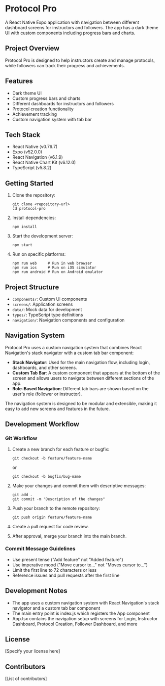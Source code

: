 # Protocol Pro

A React Native Expo application with navigation between different dashboard screens for instructors and followers. The app has a dark theme UI with custom components including progress bars and charts.

## Project Overview

Protocol Pro is designed to help instructors create and manage protocols, while followers can track their progress and achievements.

## Features

- Dark theme UI
- Custom progress bars and charts
- Different dashboards for instructors and followers
- Protocol creation functionality
- Achievement tracking
- Custom navigation system with tab bar

## Tech Stack

- React Native (v0.76.7)
- Expo (v52.0.0)
- React Navigation (v6.1.9)
- React Native Chart Kit (v6.12.0)
- TypeScript (v5.8.2)

## Getting Started

1. Clone the repository:
   ```
   git clone <repository-url>
   cd protocol-pro
   ```

2. Install dependencies:
   ```
   npm install
   ```

3. Start the development server:
   ```
   npm start
   ```

4. Run on specific platforms:
   ```
   npm run web     # Run in web browser
   npm run ios     # Run on iOS simulator
   npm run android # Run on Android emulator
   ```

## Project Structure

- `components/`: Custom UI components
- `screens/`: Application screens
- `data/`: Mock data for development
- `types/`: TypeScript type definitions
- `navigation/`: Navigation components and configuration

## Navigation System

Protocol Pro uses a custom navigation system that combines React Navigation's stack navigator with a custom tab bar component:

- **Stack Navigator**: Used for the main navigation flow, including login, dashboards, and other screens.
- **Custom Tab Bar**: A custom component that appears at the bottom of the screen and allows users to navigate between different sections of the app.
- **Role-Based Navigation**: Different tab bars are shown based on the user's role (follower or instructor).

The navigation system is designed to be modular and extensible, making it easy to add new screens and features in the future.

## Development Workflow

### Git Workflow

1. Create a new branch for each feature or bugfix:
   ```
   git checkout -b feature/feature-name
   ```
   or
   ```
   git checkout -b bugfix/bug-name
   ```

2. Make your changes and commit them with descriptive messages:
   ```
   git add .
   git commit -m "Description of the changes"
   ```

3. Push your branch to the remote repository:
   ```
   git push origin feature/feature-name
   ```

4. Create a pull request for code review.

5. After approval, merge your branch into the main branch.

### Commit Message Guidelines

- Use present tense ("Add feature" not "Added feature")
- Use imperative mood ("Move cursor to..." not "Moves cursor to...")
- Limit the first line to 72 characters or less
- Reference issues and pull requests after the first line

## Development Notes

- The app uses a custom navigation system with React Navigation's stack navigator and a custom tab bar component
- The main entry point is index.js which registers the App component
- App.tsx contains the navigation setup with screens for Login, Instructor Dashboard, Protocol Creation, Follower Dashboard, and more

## License

[Specify your license here]

## Contributors

[List of contributors] 